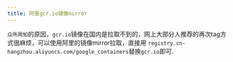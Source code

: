 ```yaml
---
title: 阿里gcr.io镜像mirror
---
```


`众所周知`的原因，`gcr.io`镜像在国内是拉取不到的，网上大部分人推荐的再次tag方式很麻烦，可以使用阿里的镜像mirror拉取，直接用 `registry.cn-hangzhou.aliyuncs.com/google_containers`替换`gcr.io`即可.
